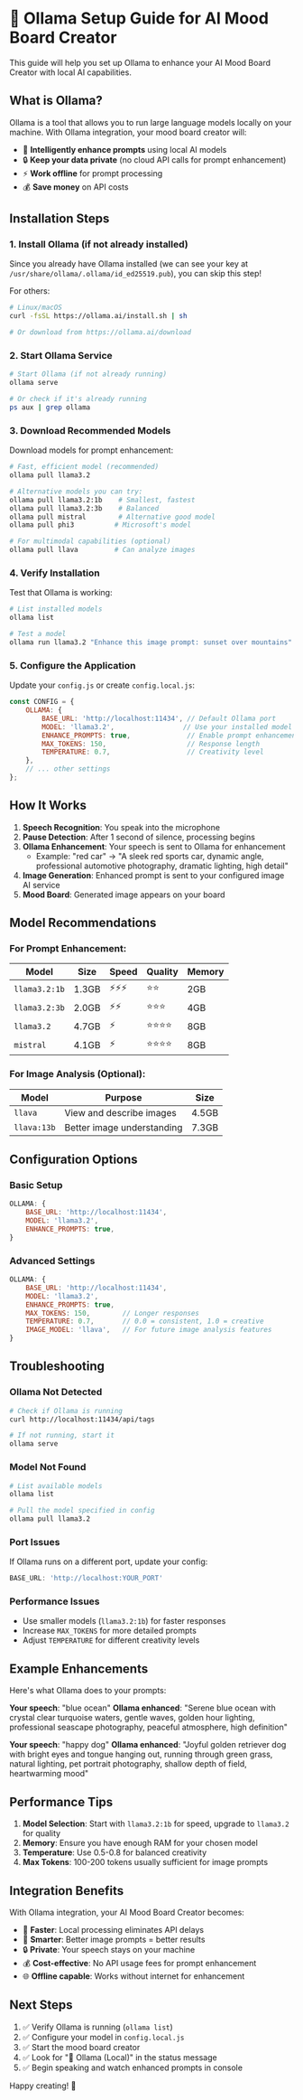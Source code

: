 # 🦙 Ollama Setup Guide for AI Mood Board Creator

This guide will help you set up Ollama to enhance your AI Mood Board Creator with local AI capabilities.

## What is Ollama?

Ollama is a tool that allows you to run large language models locally on your machine. With Ollama integration, your mood board creator will:

- 🧠 **Intelligently enhance prompts** using local AI models
- 🔒 **Keep your data private** (no cloud API calls for prompt enhancement)
- ⚡ **Work offline** for prompt processing
- 💰 **Save money** on API costs

## Installation Steps

### 1. Install Ollama (if not already installed)

Since you already have Ollama installed (we can see your key at `/usr/share/ollama/.ollama/id_ed25519.pub`), you can skip this step!

For others:
```bash
# Linux/macOS
curl -fsSL https://ollama.ai/install.sh | sh

# Or download from https://ollama.ai/download
```

### 2. Start Ollama Service

```bash
# Start Ollama (if not already running)
ollama serve

# Or check if it's already running
ps aux | grep ollama
```

### 3. Download Recommended Models

Download models for prompt enhancement:

```bash
# Fast, efficient model (recommended)
ollama pull llama3.2

# Alternative models you can try:
ollama pull llama3.2:1b    # Smallest, fastest
ollama pull llama3.2:3b    # Balanced
ollama pull mistral        # Alternative good model
ollama pull phi3          # Microsoft's model

# For multimodal capabilities (optional)
ollama pull llava         # Can analyze images
```

### 4. Verify Installation

Test that Ollama is working:

```bash
# List installed models
ollama list

# Test a model
ollama run llama3.2 "Enhance this image prompt: sunset over mountains"
```

### 5. Configure the Application

Update your `config.js` or create `config.local.js`:

```javascript
const CONFIG = {
    OLLAMA: {
        BASE_URL: 'http://localhost:11434', // Default Ollama port
        MODEL: 'llama3.2',                 // Use your installed model
        ENHANCE_PROMPTS: true,              // Enable prompt enhancement
        MAX_TOKENS: 150,                    // Response length
        TEMPERATURE: 0.7,                   // Creativity level
    },
    // ... other settings
};
```

## How It Works

1. **Speech Recognition**: You speak into the microphone
2. **Pause Detection**: After 1 second of silence, processing begins
3. **Ollama Enhancement**: Your speech is sent to Ollama for enhancement
   - Example: "red car" → "A sleek red sports car, dynamic angle, professional automotive photography, dramatic lighting, high detail"
4. **Image Generation**: Enhanced prompt is sent to your configured image AI service
5. **Mood Board**: Generated image appears on your board

## Model Recommendations

### For Prompt Enhancement:

| Model | Size | Speed | Quality | Memory |
|-------|------|-------|---------|--------|
| `llama3.2:1b` | 1.3GB | ⚡⚡⚡ | ⭐⭐ | 2GB |
| `llama3.2:3b` | 2.0GB | ⚡⚡ | ⭐⭐⭐ | 4GB |
| `llama3.2` | 4.7GB | ⚡ | ⭐⭐⭐⭐ | 8GB |
| `mistral` | 4.1GB | ⚡ | ⭐⭐⭐⭐ | 8GB |

### For Image Analysis (Optional):

| Model | Purpose | Size |
|-------|---------|------|
| `llava` | View and describe images | 4.5GB |
| `llava:13b` | Better image understanding | 7.3GB |

## Configuration Options

### Basic Setup
```javascript
OLLAMA: {
    BASE_URL: 'http://localhost:11434',
    MODEL: 'llama3.2',
    ENHANCE_PROMPTS: true,
}
```

### Advanced Settings
```javascript
OLLAMA: {
    BASE_URL: 'http://localhost:11434',
    MODEL: 'llama3.2',
    ENHANCE_PROMPTS: true,
    MAX_TOKENS: 150,        // Longer responses
    TEMPERATURE: 0.7,       // 0.0 = consistent, 1.0 = creative
    IMAGE_MODEL: 'llava',   // For future image analysis features
}
```

## Troubleshooting

### Ollama Not Detected
```bash
# Check if Ollama is running
curl http://localhost:11434/api/tags

# If not running, start it
ollama serve
```

### Model Not Found
```bash
# List available models
ollama list

# Pull the model specified in config
ollama pull llama3.2
```

### Port Issues
If Ollama runs on a different port, update your config:
```javascript
BASE_URL: 'http://localhost:YOUR_PORT'
```

### Performance Issues
- Use smaller models (`llama3.2:1b`) for faster responses
- Increase `MAX_TOKENS` for more detailed prompts
- Adjust `TEMPERATURE` for different creativity levels

## Example Enhancements

Here's what Ollama does to your prompts:

**Your speech**: "blue ocean"
**Ollama enhanced**: "Serene blue ocean with crystal clear turquoise waters, gentle waves, golden hour lighting, professional seascape photography, peaceful atmosphere, high definition"

**Your speech**: "happy dog"
**Ollama enhanced**: "Joyful golden retriever dog with bright eyes and tongue hanging out, running through green grass, natural lighting, pet portrait photography, shallow depth of field, heartwarming mood"

## Performance Tips

1. **Model Selection**: Start with `llama3.2:1b` for speed, upgrade to `llama3.2` for quality
2. **Memory**: Ensure you have enough RAM for your chosen model
3. **Temperature**: Use 0.5-0.8 for balanced creativity
4. **Max Tokens**: 100-200 tokens usually sufficient for image prompts

## Integration Benefits

With Ollama integration, your AI Mood Board Creator becomes:
- 🚀 **Faster**: Local processing eliminates API delays
- 🎯 **Smarter**: Better image prompts = better results
- 🔒 **Private**: Your speech stays on your machine
- 💰 **Cost-effective**: No API usage fees for prompt enhancement
- 🌐 **Offline capable**: Works without internet for enhancement

## Next Steps

1. ✅ Verify Ollama is running (`ollama list`)
2. ✅ Configure your model in `config.local.js`
3. ✅ Start the mood board creator
4. ✅ Look for "🦙 Ollama (Local)" in the status message
5. ✅ Begin speaking and watch enhanced prompts in console

Happy creating! 🎨 